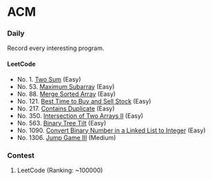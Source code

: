 # ACM

### Daily

Record every interesting program.

#### LeetCode
- No. 1. [Two Sum](cc/vector/twoSum.cc) (Easy)
- No. 53. [Maximum Subarray](cc/array/maxSubArray.cc) (Easy)
- No. 88. [Merge Sorted Array](cc/vector/merge.cc) (Easy)
- No. 121. [Best Time to Buy and Sell Stock](cc/vector/maxProfit.cc) (Easy)
- No. 217. [Contains Duplicate](cc/map/containsDuplicate.cc) (Easy)
- No. 350. [Intersection of Two Arrays II](cc/map/intersect.cc) (Easy)
- No. 563. [Binary Tree Tilt](cc/tree/findTilt.cc) (Easy)
- No. 1090. [Convert Binary Number in a Linked List to Integer](cc/math/getDecimalValue.cc) (Easy)
- No. 1306. [Jump Game III](cc/dp/canReach.cc) (Medium)

### Contest

1. LeetCode (Ranking: ~100000)
